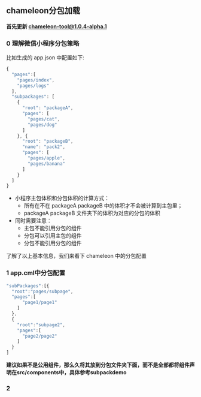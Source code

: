 ## chameleon分包加载

**首先更新 chameleon-tool@1.0.4-alpha.1**

### 0 理解微信小程序分包策略

比如生成的 app.json 中配置如下:

```javascript
{
  "pages":[
    "pages/index",
    "pages/logs"
  ],
  "subpackages": [
    {
      "root": "packageA",
      "pages": [
        "pages/cat",
        "pages/dog"
      ]
    }, {
      "root": "packageB",
      "name": "pack2",
      "pages": [
        "pages/apple",
        "pages/banana"
      ]
    }
  ]
}

```
* 小程序主包体积和分包体积的计算方式：
  - 所有在不在 packageA packageB 中的体积才不会被计算到主包里；
  - packageA packageB 文件夹下的体积为对应的分包的体积
* 同时需要注意：
  - 主包不能引用分包的组件 
  - 分包可以引用主包的组件 
  - 分包不能引用分包的组件

了解了以上基本信息，我们来看下 chameleon 中的分包配置

### 1 app.cml中分包配置 

```javascript
"subPackages":[{
  "root":"pages/subpage",
  "pages":[
      "page1/page1"
    ]
  },
  {
    "root":"subpage2",
    "pages":[
      "page2/page2"
    ]
  }
]
```

**建议如果不是公用组件，那么久将其放到分包文件夹下面，而不是全部都将组件声明在src/components中，具体参考subpackdemo**



### 2 